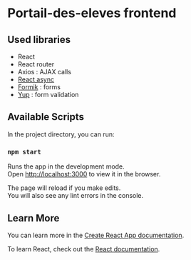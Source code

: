 # Portail-des-eleves frontend

## Used libraries

- React
- React router
- Axios : AJAX calls
- [React async](https://github.com/tannerlinsley/react-query)
- [Formik](https://jaredpalmer.com/formik/) : forms
- [Yup](https://github.com/jquense/yup) : form validation

## Available Scripts

In the project directory, you can run:

### `npm start`

Runs the app in the development mode.<br />
Open [http://localhost:3000](http://localhost:3000) to view it in the browser.

The page will reload if you make edits.<br />
You will also see any lint errors in the console.

## Learn More

You can learn more in the [Create React App documentation](https://facebook.github.io/create-react-app/docs/getting-started).

To learn React, check out the [React documentation](https://reactjs.org/).
